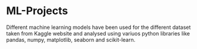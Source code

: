 # ML-Projects
Different machine learning models have been used for the different dataset taken from Kaggle website and analysed using variuos python libraries like pandas, numpy, matplotlib, seaborn and scikit-learn.
